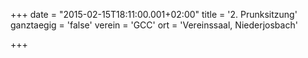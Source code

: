+++
date = "2015-02-15T18:11:00.001+02:00"
title = '2. Prunksitzung'
ganztaegig = 'false'
verein = 'GCC'
ort = 'Vereinssaal, Niederjosbach'

+++

      